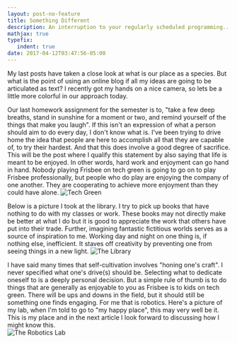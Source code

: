 ```yaml
---
layout: post-no-feature
title: Something Different
description: An interruption to your regularly scheduled programming...
mathjax: true
typefix:
   indent: true
date: 2017-04-12T03:47:56-05:00
---
```


My last posts have taken a close look at what is our place as a species. But what is the point of using an online blog
if all my ideas are going to be articulated as text? I recently got my hands on a nice camera, so lets be a little more
colorful in our approach today. 

Our last homework assignment for the semester is to, "take a few deep breaths, stand in sunshine for a moment or two, and remind yourself of the things that make you laugh". If this isn't an expression of what a person should aim to do every day, I don't know what is. I've been trying to drive home the idea that people are here to accomplish all that they are capable of, to try their hardest. And that this does involve a good degree of sacrifice. This will be the post where I qualify this statement by also saying that life is meant to be enjoyed. In other words, hard work and enjoyment can go hand in hand. Nobody playing Frisbee on tech green is going to go on to play Frisbee professionally, but people who do play are enjoying the company of one another. They are cooperating to achieve more enjoyment than they could have alone. 
![Tech Green]({{site.url}}/images/techgreen.jpg)


Below is a picture I took at the library. I try to pick up books that have nothing to do with my classes or work. These books may not directly make be better at what I do but it is good to appreciate the work that others have put into their trade. Further, imagining fantastic fictitious worlds serves as a source of inspiration to me. Working day and night on one thing is, if nothing else, inefficient. It staves off creativity by preventing one from seeing things in a new light. 
![The Library]({{site.url}}/images/books.jpg)

I have said many times that self-cultivation involves "honing one's craft".  I never specified what one's drive(s) should be. Selecting what to dedicate oneself to is a deeply personal decision. But a simple rule of thumb is to do things that are generally as enjoyable to you as Frisbee is to kids on tech green. There will be ups and downs in the field, but it should still be something one finds engaging. For me that is robotics. Here's a picture of my lab, when I'm told to go to "my happy place", this may very well be it. This is my place and in the next article I look forward to discussing how I might know this.  
![The Robotics Lab]({{site.url}}/images/robot.jpg)

